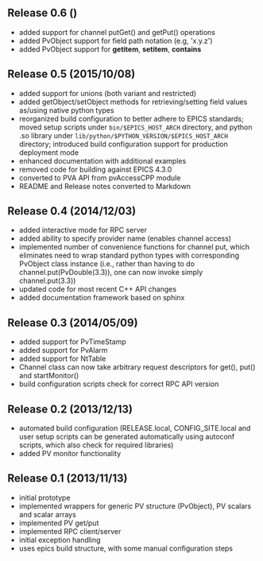 ## Release 0.6 ()

- added support for channel putGet() and getPut() operations
- added PvObject support for field path notation (e.g, 'x.y.z')
- added PvObject support for __getitem__, __setitem__, __contains__ 

## Release 0.5 (2015/10/08)

- added support for unions (both variant and restricted)
- added getObject/setObject methods for retrieving/setting field values
  as/using native python types
- reorganized build configuration to better adhere to EPICS standards; moved
  setup scripts under `bin/$EPICS_HOST_ARCH` directory, and python .so
  library under `lib/python/$PYTHON_VERSION/$EPICS_HOST_ARCH` directory;
  introduced build configuration support for production deployment mode
- enhanced documentation with additional examples
- removed code for building against EPICS 4.3.0
- converted to PVA API from pvAccessCPP module
- README and Release notes converted to Markdown

## Release 0.4 (2014/12/03)

- added interactive mode for RPC server
- added ability to specify provider name (enables channel access)
- implemented number of convenience functions for channel put, which
  eliminates need to wrap standard python types with corresponding PvObject
  class instance (i.e., rather than having to do channel.put(PvDouble(3.3)),
  one can now invoke simply channel.put(3.3))
- updated code for most recent C++ API changes
- added documentation framework based on sphinx

## Release 0.3 (2014/05/09)

- added support for PvTimeStamp
- added support for PvAlarm
- added support for NtTable
- Channel class can now take arbitrary request descriptors for get(), put()
  and startMonitor()
- build configuration scripts check for correct RPC API version

## Release 0.2 (2013/12/13)

- automated build configuration (RELEASE.local, CONFIG_SITE.local and
  user setup scripts can be generated automatically using autoconf scripts,
  which also check for required libraries)
- added PV monitor functionality

## Release 0.1 (2013/11/13)

- initial prototype
- implemented wrappers for generic PV structure (PvObject), PV scalars and
  scalar arrays
- implemented PV get/put
- implemented RPC client/server
- initial exception handling
- uses epics build structure, with some manual configuration steps

